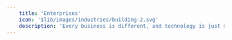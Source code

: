 ```yaml
---
    title: 'Enterprises'
    icon: '$lib/images/industries/building-2.svg'
    description: 'Every business is different, and technology is just means.'
---
```


